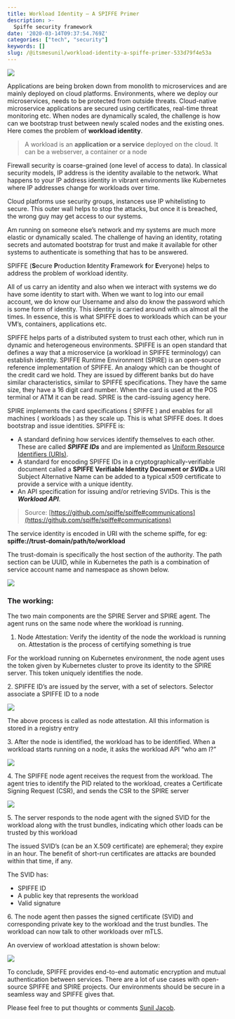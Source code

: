 ```yaml
---
title: Workload Identity — A SPIFFE Primer
description: >-
  Spiffe security framework
date: '2020-03-14T09:37:54.769Z'
categories: ["tech", "security"]
keywords: []
slug: /@itsmesunil/workload-identity-a-spiffe-primer-533d79f4e53a
---
```


![](/img/lock.jpg)

Applications are being broken down from monolith to microservices and are mainly deployed on cloud platforms. Environments, where we deploy our microservices, needs to be protected from outside threats. Cloud-native microservice applications are secured using certificates, real-time threat monitoring etc. When nodes are dynamically scaled, the challenge is how can we bootstrap trust between newly scaled nodes and the existing ones. Here comes the problem of **workload identity**.

> A workload is an **application or a service** deployed on the cloud. It can be a webserver, a container or a node

Firewall security is coarse-grained (one level of access to data). In classical security models, IP address is the identity available to the network. What happens to your IP address identity in vibrant environments like Kubernetes where IP addresses change for workloads over time.

Cloud platforms use security groups, instances use IP whitelisting to secure. This outer wall helps to stop the attacks, but once it is breached, the wrong guy may get access to our systems.

Am running on someone else’s network and my systems are much more elastic or dynamically scaled. The challenge of having an identity, rotating secrets and automated bootstrap for trust and make it available for other systems to authenticate is something that has to be answered.

SPIFFE (**S**ecure **P**roduction **I**dentity **F**ramework **f**or **E**veryone) helps to address the problem of workload identity.

All of us carry an identity and also when we interact with systems we do have some identity to start with. When we want to log into our email account, we do know our Username and also do know the password which is some form of identity. This identity is carried around with us almost all the times. In essence, this is what SPIFFE does to workloads which can be your VM’s, containers, applications etc.

SPIFFE helps parts of a distributed system to trust each other, which run in dynamic and heterogeneous environments. SPIFFE is an open standard that defines a way that a microservice (a workload in SPIFFE terminology) can establish identity. SPIFFE Runtime Environment (SPIRE) is an open-source reference implementation of SPIFFE. An analogy which can be thought of the credit card we hold. They are issued by different banks but do have similar characteristics, similar to SPIFFE specifications. They have the same size, they have a 16 digit card number. When the card is used at the POS terminal or ATM it can be read. SPIRE is the card-issuing agency here.

SPIRE implements the card specifications ( SPIFFE ) and enables for all machines ( workloads ) as they scale up. This is what SPIFFE does. It does bootstrap and issue identities. SPIFFE is:

*   A standard defining how services identify themselves to each other. These are called **_SPIFFE IDs_** and are implemented as [Uniform Resource Identifiers (URIs)](https://en.wikipedia.org/wiki/Uniform_Resource_Identifier).
*   A standard for encoding SPIFFE IDs in a cryptographically-verifiable document called a **SPIFFE Verifiable Identity Document or _SVIDs_**.a URI Subject Alternative Name can be added to a typical x509 certificate to provide a service with a unique identity.
*   An API specification for issuing and/or retrieving SVIDs. This is the **_Workload API_**.

> Source: [https://github.com/spiffe/spiffe#communications](https://github.com/spiffe/spiffe#communications)

The service identity is encoded in URI with the scheme spiffe, for eg: **spiffe://trust-domain/path/to/workload**

The trust-domain is specifically the host section of the authority. The path section can be UUID, while in Kubernetes the path is a combination of service account name and namespace as shown below.

![](/img/mtls.png)

### The working:

The two main components are the SPIRE Server and SPIRE agent. The agent runs on the same node where the workload is running.

1.  Node Attestation: Verify the identity of the node the workload is running on. Attestation is the process of certifying something is true

For the workload running on Kubernetes environment, the node agent uses the token given by Kubernetes cluster to prove its identity to the SPIRE server. This token uniquely identifies the node.

2\. SPIFFE ID’s are issued by the server, with a set of selectors. Selector associate a SPIFFE ID to a node

![](/img/spiffe.png)

The above process is called as node attestation. All this information is stored in a registry entry

3\. After the node is identified, the workload has to be identified. When a workload starts running on a node, it asks the workload API “who am I?”

![](/img/workload_attestation.png)

4\. The SPIFFE node agent receives the request from the workload. The agent tries to identify the PID related to the workload, creates a Certificate Signing Request (CSR), and sends the CSR to the SPIRE server

![](/img/svid.png)

5\. The server responds to the node agent with the signed SVID for the workload along with the trust bundles, indicating which other loads can be trusted by this workload

The issued SVID’s (can be an X.509 certificate) are ephemeral; they expire in an hour. The benefit of short-run certificates are attacks are bounded within that time, if any.

The SVID has:

*   SPIFFE ID
*   A public key that represents the workload
*   Valid signature

6\. The node agent then passes the signed certificate (SVID) and corresponding private key to the workload and the trust bundles. The workload can now talk to other workloads over mTLS.

An overview of workload attestation is shown below:

![](/img/spire.png)

To conclude, SPIFFE provides end-to-end automatic encryption and mutual authentication between services. There are a lot of use cases with open-source SPIFFE and SPIRE projects. Our environments should be secure in a seamless way and SPIFFE gives that.

Please feel free to put thoughts or comments [Sunil Jacob](https://medium.com/u/7d5c1c8a35bd).